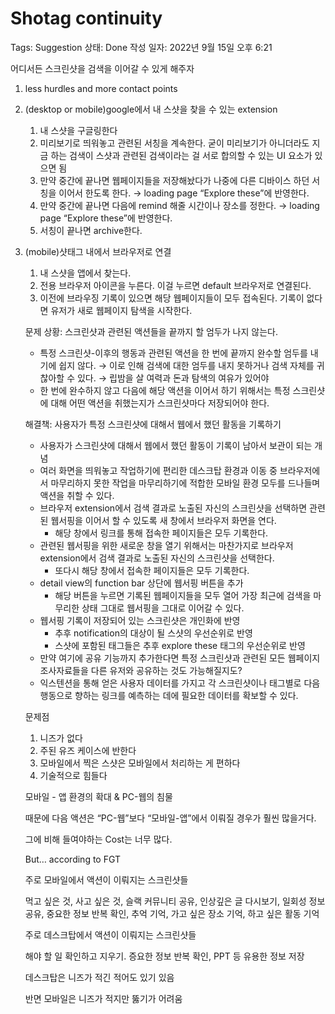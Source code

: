 # Shotag continuity

Tags: Suggestion
상태: Done
작성 일자: 2022년 9월 15일 오후 6:21

어디서든 스크린샷을 검색을 이어갈 수 있게 해주자

1. less hurdles and more contact points
2. (desktop or mobile)google에서 내 스샷을 찾을 수 있는 extension
    1. 내 스샷을 구글링한다
    2. 미리보기로 띄워놓고 관련된 서칭을 계속한다. 굳이 미리보기가 아니더라도 지금 하는 검색이 스샷과 관련된 검색이라는 걸 서로 합의할 수 있는 UI 요소가 있으면 됨
    3. 만약 중간에 끝나면 웹페이지들을 저장해놨다가 나중에 다른 디바이스 하던 서칭을 이어서 한도록 한다. → loading page “Explore these”에 반영한다.
    4. 만약 중간에 끝나면 다음에 remind 해줄 시간이나 장소를 정한다. → loading page “Explore these”에 반영한다.
    5. 서칭이 끝나면 archive한다.
3. (mobile)샷태그 내에서 브라우저로 연결
    1. 내 스샷을 앱에서 찾는다.
    2. 전용 브라우저 아이콘을 누른다. 이걸 누르면 default 브라우저로 연결된다.
    3. 이전에 브라우징 기록이 있으면 해당 웹페이지들이 모두 접속된다. 기록이 없다면 유저가 새로 웹페이지 탐색을 시작한다. 
    
    문제 상황: 스크린샷과 관련된 액션들을 끝까지 할 엄두가 나지 않는다.
    
    - 특정 스크린샷-이후의 행동과 관련된 액션을 한 번에 끝까지 완수할 엄두를 내기에 쉽지 않다. 
    → 이로 인해 검색에 대한 엄두를 내지 못하거나 검색 자체를 귀찮아할 수 있다.
    → 립밤을 살 여력과 돈과 탐색의 여유가 있어야
    - 한 번에 완수하지 않고 다음에 해당 액션을 이어서 하기 위해서는 특정 스크린샷에 대해 어떤 액션을 취했는지가 스크린샷마다 저장되어야 한다.
    
    해결책: 사용자가 특정 스크린샷에 대해서 웹에서 했던 활동을 기록하기
    
    - 사용자가 스크린샷에 대해서 웹에서 했던 활동이 기록이 남아서 보관이 되는 개념
    - 여러 화면을 띄워놓고 작업하기에 편리한 데스크탑 환경과 이동 중 브라우저에서 마무리하지 못한 작업을 마무리하기에 적합한 모바일 환경 모두를 드나들며 액션을 취할 수 있다.
    - 브라우저 extension에서 검색 결과로 노출된 자신의 스크린샷을 선택하면 관련된 웹서핑을 이어서 할 수 있도록 새 창에서 브라우저 화면을 연다.
        - 해당 창에서 링크를 통해 접속한 페이지들은 모두 기록한다.
    - 관련된 웹서핑을 위한 새로운 창을 열기 위해서는 마찬가지로 브라우저 extension에서 검색 결과로 노출된 자신의 스크린샷을 선택한다.
        - 또다시 해당 창에서 접속한 페이지들은 모두 기록한다.
    - detail view의 function bar 상단에 웹서핑 버튼을 추가
        - 해당 버튼을 누르면 기록된 웹페이지들을 모두 열어 가장 최근에 검색을 마무리한 상태 그대로 웹서핑을 그대로 이어갈 수 있다.
    - 웹서핑 기록이 저장되어 있는 스크린샷은 개인화에 반영
        - 추후 notification의 대상이 될 스샷의 우선순위로 반영
        - 스샷에 포함된 태그들은 추후 explore these 태그의 우선순위로 반영
    - 만약 여기에 공유 기능까지 추가한다면 특정 스크린샷과 관련된 모든 웹페이지 조사자료들을 다른 유저와 공유하는 것도 가능해질지도?
    - 익스텐션을 통해 얻은 사용자 데이터를 가지고 각 스크린샷이나 태그별로 다음 행동으로 향하는 링크를 예측하는 데에 필요한 데이터를 확보할 수 있다.
    
    문제점
    
    1. 니즈가 없다
    2. 주된 유즈 케이스에 반한다
    3. 모바일에서 찍은 스샷은 모바일에서 처리하는 게 편하다
    4. 기술적으로 힘들다
    
    모바일 - 앱 환경의 확대 & PC-웹의 침물
    
    때문에 다음 액션은 “PC-웹”보다 “모바일-앱”에서 이뤄질 경우가 훨씬 많을거다. 
    
    그에 비해 들여야하는 Cost는 너무 많다.
    
    But… according to FGT
    
    주로 모바일에서 액션이 이뤄지는 스크린샷들
    
    먹고 싶은 것, 사고 싶은 것, 슬랙 커뮤니티 공유, 인상깊은 글 다시보기, 일회성 정보 공유, 중요한 정보 반복 확인, 추억 기억, 가고 싶은 장소 기억, 하고 싶은 활동 기억
    
    주로 데스크탑에서 액션이 이뤄지는 스크린샷들
    
    해야 할 일 확인하고 지우기. 증요한 정보 반복 확인, PPT 등 유용한 정보 저장
    
    데스크탑은 니즈가 적긴 적어도 있기 있음
    
    반면 모바일은 니즈가 적지만 뚫기가 어려움
